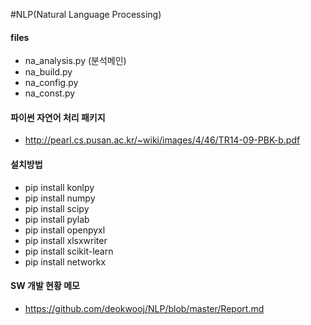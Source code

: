 #NLP(Natural Language Processing)

#### files
  - na_analysis.py (분석메인)
  - na_build.py
  - na_config.py
  - na_const.py

#### 파이썬 자연어 처리 패키지
  - http://pearl.cs.pusan.ac.kr/~wiki/images/4/46/TR14-09-PBK-b.pdf

#### 설치방법
  - pip install konlpy
  - pip install numpy
  - pip install scipy
  - pip install pylab
  - pip install openpyxl
  - pip install xlsxwriter
  - pip install scikit-learn
  - pip install networkx

#### SW 개발 현황 메모
  - https://github.com/deokwooj/NLP/blob/master/Report.md
